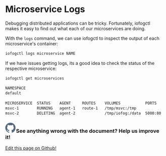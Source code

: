 # Microservice Logs

Debugging distributed applications can be tricky. Fortunately, iofogctl makes it easy to find out what each of our microservices are doing.

With the `logs` command, we can use iofogctl to inspect the output of each microservice's container:

```bash
iofogctl logs microservice NAME
```

If we have issues getting logs, its a good idea to check the status of the respective microservice:

```bash
iofogctl get microservices
```

```plain
NAMESPACE
default

MICROSERVICE  STATUS    AGENT     ROUTES    VOLUMES           PORTS
msvc-1        RUNNING   agent-1   route-1   /tmp/msvc:/tmp
msvc-2        DELETING  agent-2             /tmp/iofog:/data  5000:80
```

<aside class="notifications contribute">
  <h3><img src="/images/icos/ico-github.svg" alt="">See anything wrong with the document? Help us improve it!</h3>
  <a href="https://github.com/eclipse-iofog/iofog.org/edit/develop/content/docs/2.1/applications/microservice-logs.md"
    target="_blank">
    <p>Edit this page on Github!</p>
  </a>
</aside>
